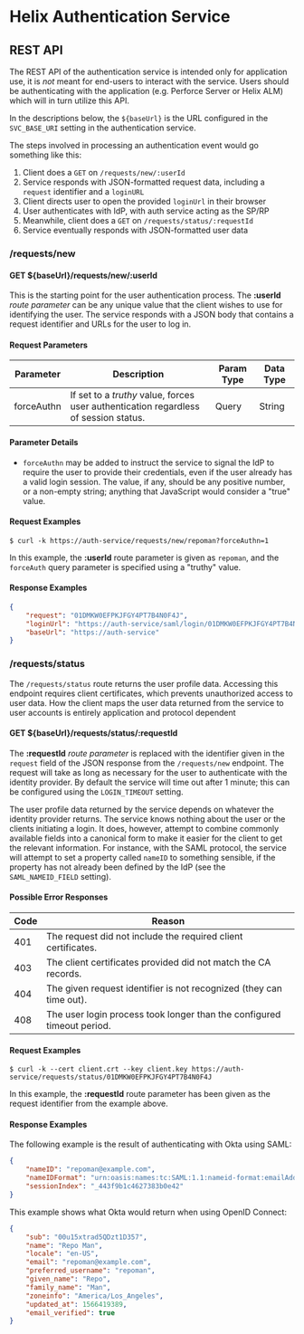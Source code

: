 # Helix Authentication Service

## REST API

The REST API of the authentication service is intended only for application use,
it is _not_ meant for end-users to interact with the service. Users should be
authenticating with the application (e.g. Perforce Server or Helix ALM) which
will in turn utilize this API.

In the descriptions below, the `${baseUrl}` is the URL configured in the
`SVC_BASE_URI` setting in the authentication service.

The steps involved in processing an authentication event would go something like
this:

1. Client does a `GET` on `/requests/new/:userId`
1. Service responds with JSON-formatted request data, including a `request` identifier and a `loginURL`
1. Client directs user to open the provided `loginUrl` in their browser
1. User authenticates with IdP, with auth service acting as the SP/RP
1. Meanwhile, client does a `GET` on `/requests/status/:requestId`
1. Service eventually responds with JSON-formatted user data

### /requests/new

#### GET ${baseUrl}/requests/new/:userId

This is the starting point for the user authentication process. The **:userId**
_route parameter_ can be any unique value that the client wishes to use for
identifying the user. The service responds with a JSON body that contains a
request identifier and URLs for the user to log in.

#### Request Parameters

| Parameter  | Description | Param Type | Data Type |
| ---------- | ----------- | ---------- | --------- |
| forceAuthn | If set to a _truthy_ value, forces user authentication regardless of session status. | Query | String |

#### Parameter Details

* `forceAuthn` may be added to instruct the service to signal the IdP to require
  the user to provide their credentials, even if the user already has a valid
  login session. The value, if any, should be any positive number, or a
  non-empty string; anything that JavaScript would consider a "true" value.

#### Request Examples

```shell
$ curl -k https://auth-service/requests/new/repoman?forceAuthn=1
```

In this example, the **:userId** route parameter is given as `repoman`, and the
`forceAuth` query parameter is specified using a "truthy" value.

#### Response Examples

```json
{
    "request": "01DMKW0EFPKJFGY4PT7B4N0F4J",
    "loginUrl": "https://auth-service/saml/login/01DMKW0EFPKJFGY4PT7B4N0F4J",
    "baseUrl": "https://auth-service"
}
```

### /requests/status

The `/requests/status` route returns the user profile data. Accessing this
endpoint requires client certificates, which prevents unauthorized access to
user data. How the client maps the user data returned from the service to user
accounts is entirely application and protocol dependent

#### GET ${baseUrl}/requests/status/:requestId

The **:requestId** _route parameter_ is replaced with the identifier given in
the `request` field of the JSON response from the `/requests/new` endpoint. The
request will take as long as necessary for the user to authenticate with the
identity provider. By default the service will time out after 1 minute; this can
be configured using the `LOGIN_TIMEOUT` setting.

The user profile data returned by the service depends on whatever the identity
provider returns. The service knows nothing about the user or the clients
initiating a login. It does, however, attempt to combine commonly available
fields into a canonical form to make it easier for the client to get the
relevant information. For instance, with the SAML protocol, the service will
attempt to set a property called `nameID` to something sensible, if the property
has not already been defined by the IdP (see the `SAML_NAMEID_FIELD` setting).

#### Possible Error Responses

| Code | Reason |
| ---- | ------ |
| 401  | The request did not include the required client certificates. |
| 403  | The client certificates provided did not match the CA records. |
| 404  | The given request identifier is not recognized (they can time out). |
| 408  | The user login process took longer than the configured timeout period. |

#### Request Examples

```shell
$ curl -k --cert client.crt --key client.key https://auth-service/requests/status/01DMKW0EFPKJFGY4PT7B4N0F4J
```

In this example, the **:requestId** route parameter has been given as the
request identifier from the example above.

#### Response Examples

The following example is the result of authenticating with Okta using SAML:

```json
{
    "nameID": "repoman@example.com",
    "nameIDFormat": "urn:oasis:names:tc:SAML:1.1:nameid-format:emailAddress",
    "sessionIndex": "_443f9b1c4627383b0e42"
}
```

This example shows what Okta would return when using OpenID Connect:

```json
{
    "sub": "00u15xtrad5QDzt1D357",
    "name": "Repo Man",
    "locale": "en-US",
    "email": "repoman@example.com",
    "preferred_username": "repoman",
    "given_name": "Repo",
    "family_name": "Man",
    "zoneinfo": "America/Los_Angeles",
    "updated_at": 1566419389,
    "email_verified": true
}
```
